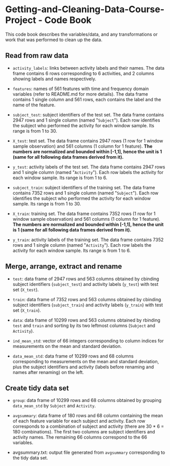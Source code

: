 # Getting-and-Cleaning-Data-Course-Project - Code Book

This code book describes the variables/data, and any transformations or work that was performed to clean up the data.

## Read from raw data

- `activity_labels`: links between activity labels and their names. The data frame contains 6 rows corresponding to 6 activities, and 2 columns showing labels and names respectively.

- `features`: names of 561 features with time and frequency domain variables (refer to README.md for more details). The data frame contains 1 single column and 561 rows, each contains the label and the name of the feature.

- `subject_test`: subject identifiers of the test set. The data frame contains 2947 rows and 1 single column (named "`Subject`"). Each row identifies the subject who performed the activity for each window sample. Its range is from 1 to 30.

- `X_test`: test set. The data frame contains 2947 rows (1 row for 1 window sample observation) and 561 columns (1 column for 1 feature). **The numbers are normalized and bounded within [-1,1], hence the unit is 1 (same for all following data frames derived from it).**

- `y_test`: activity labels of the test set. The data frame contains 2947 rows and 1 single column (named "`Activity`"). Each row labels the activity for each window sample. Its range is from 1 to 6.

- `subject_train`: subject identifiers of the training set. The data frame contains 7352 rows and 1 single column (named "`Subject`"). Each row identifies the subject who performed the activity for each window sample. Its range is from 1 to 30.

- `X_train`: training set. The data frame contains 7352 rows (1 row for 1 window sample observation) and 561 columns (1 column for 1 feature). **The numbers are normalized and bounded within [-1,1], hence the unit is 1 (same for all following data frames derived from it).**

- `y_train`: activity labels of the training set. The data frame contains 7352 rows and 1 single column (named "`Activity`"). Each row labels the activity for each window sample. Its range is from 1 to 6.

## Merge, arrange, extract and rename

- `test`: data frame of 2947 rows and 563 columns obtained by cbinding subject identifiers (`subject_test`) and activity labels (`y_test`) with test set (`X_test`).

- `train`: data frame of 7352 rows and 563 columns obtained by cbinding subject identifiers (`subject_train`) and activity labels (`y_train`) with test set (`X_train`).

- `data`: data frame of 10299 rows and 563 columns obtained by rbinding `test` and `train` and sorting by its two leftmost columns (`Subject` and `Activity`).

- `ind_mean_std`: vector of 66 integers corresponding to column indices for measurements on the mean and standard deviation.

- `data_mean_std`: data frame of 10299 rows and 68 columns corresponding to measurements on the mean and standard deviation, plus the subject identifiers and activity (labels before renaming and names after renaming) on the left.

## Create tidy data set

- `group`: data frame of 10299 rows and 68 columns obtained by grouping `data_mean_std` by `Subject` and `Activity`.

- `avgsummary`: data frame of 180 rows and 68 column containing the mean of each feature variable for each subject and activity. Each row corresponds to a combination of subject and activity (there are 30 * 6 = 180 combinations). The first two columns are subject identifiers and activity names. The remaining 66 columns correspond to the 66 variables.

- avgsummary.txt: output file generated from `avgsummary` corresponding to the tidy data set.